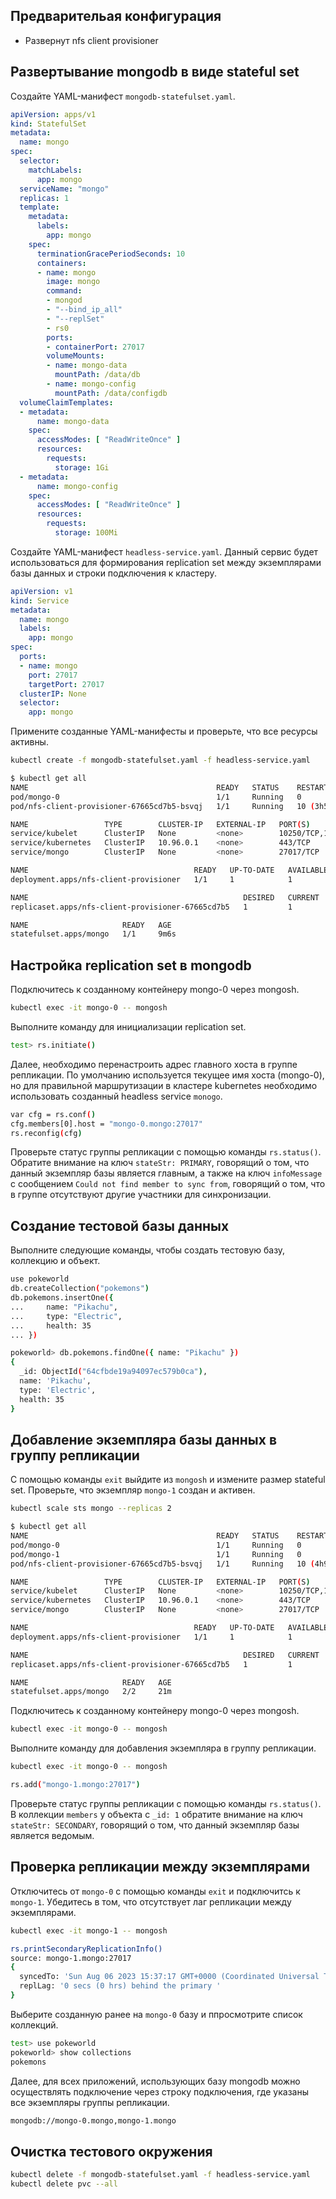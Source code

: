 ## Предварительая конфигурация

* Развернут nfs client provisioner

## Развертывание mongodb в виде stateful set

Создайте YAML-манифест ```mongodb-statefulset.yaml```. 

```yaml
apiVersion: apps/v1
kind: StatefulSet
metadata:
  name: mongo
spec:
  selector:
    matchLabels:
      app: mongo
  serviceName: "mongo"
  replicas: 1
  template:
    metadata:
      labels:
        app: mongo
    spec:
      terminationGracePeriodSeconds: 10
      containers:
      - name: mongo
        image: mongo
        command:
        - mongod
        - "--bind_ip_all"
        - "--replSet"
        - rs0
        ports:
        - containerPort: 27017
        volumeMounts:
        - name: mongo-data
          mountPath: /data/db
        - name: mongo-config
          mountPath: /data/configdb
  volumeClaimTemplates:
  - metadata:
      name: mongo-data
    spec:
      accessModes: [ "ReadWriteOnce" ]
      resources:
        requests:
          storage: 1Gi
  - metadata:
      name: mongo-config
    spec:
      accessModes: [ "ReadWriteOnce" ]
      resources:
        requests:
          storage: 100Mi
```

Создайте YAML-манифест ```headless-service.yaml```. Данный сервис будет использоваться для формирования replication set между экземплярами базы данных и строки подключения к кластеру.

```yaml
apiVersion: v1
kind: Service
metadata:
  name: mongo
  labels:
    app: mongo
spec:
  ports:
  - name: mongo
    port: 27017
    targetPort: 27017
  clusterIP: None
  selector:
    app: mongo
```

Примените созданные YAML-манифесты и проверьте, что все ресурсы активны.

```bash
kubectl create -f mongodb-statefulset.yaml -f headless-service.yaml

$ kubectl get all
NAME                                          READY   STATUS    RESTARTS         AGE
pod/mongo-0                                   1/1     Running   0                9m6s
pod/nfs-client-provisioner-67665cd7b5-bsvqj   1/1     Running   10 (3h57m ago)   3d23h

NAME                 TYPE        CLUSTER-IP   EXTERNAL-IP   PORT(S)                        AGE
service/kubelet      ClusterIP   None         <none>        10250/TCP,10255/TCP,4194/TCP   3d2h
service/kubernetes   ClusterIP   10.96.0.1    <none>        443/TCP                        7d3h
service/mongo        ClusterIP   None         <none>        27017/TCP                      83m

NAME                                     READY   UP-TO-DATE   AVAILABLE   AGE
deployment.apps/nfs-client-provisioner   1/1     1            1           3d23h

NAME                                                DESIRED   CURRENT   READY   AGE
replicaset.apps/nfs-client-provisioner-67665cd7b5   1         1         1       3d23h

NAME                     READY   AGE
statefulset.apps/mongo   1/1     9m6s
```

## Настройка replication set в mongodb

Подключитесь к созданному контейнеру mongo-0 через mongosh.

```bash
kubectl exec -it mongo-0 -- mongosh
```

Выполните команду для инициализации replication set.

```bash
test> rs.initiate()
```

Далее, необходимо перенастроить адрес главного хоста в группе репликации. По умолчанию используется текущее имя хоста (mongo-0), но для правильной маршрутизации в кластере kubernetes необходимо использовать созданный headless service ```monogo```.

```bash
var cfg = rs.conf()
cfg.members[0].host = "mongo-0.mongo:27017"
rs.reconfig(cfg)
```

Проверьте статус группы репликации с помощью команды ```rs.status()```. Обратите внимание на ключ ```stateStr: PRIMARY```, говорящий о том, что данный экземпляр базы является главным, а также на ключ ```infoMessage``` с сообщением ```Could not find member to sync from```, говорящий о том, что в группе отсутствуют другие участники для синхронизации.

## Создание тестовой базы данных

Выполните следующие команды, чтобы создать тестовую базу, коллекцию и объект.

```bash
use pokeworld
db.createCollection("pokemons")
db.pokemons.insertOne({
...     name: "Pikachu",
...     type: "Electric",
...     health: 35
... })

pokeworld> db.pokemons.findOne({ name: "Pikachu" })
{
  _id: ObjectId("64cfbde19a94097ec579b0ca"),
  name: 'Pikachu',
  type: 'Electric',
  health: 35
}
```

## Добавление экземпляра базы данных в группу репликации

С помощью команды ```exit``` выйдите из ```mongosh``` и измените размер stateful set. Проверьте, что экземпляр ```mongo-1``` создан и активен.

```bash
kubectl scale sts mongo --replicas 2

$ kubectl get all
NAME                                          READY   STATUS    RESTARTS        AGE
pod/mongo-0                                   1/1     Running   0               21m
pod/mongo-1                                   1/1     Running   0               18m
pod/nfs-client-provisioner-67665cd7b5-bsvqj   1/1     Running   10 (4h9m ago)   4d

NAME                 TYPE        CLUSTER-IP   EXTERNAL-IP   PORT(S)                        AGE
service/kubelet      ClusterIP   None         <none>        10250/TCP,10255/TCP,4194/TCP   3d3h
service/kubernetes   ClusterIP   10.96.0.1    <none>        443/TCP                        7d3h
service/mongo        ClusterIP   None         <none>        27017/TCP                      96m

NAME                                     READY   UP-TO-DATE   AVAILABLE   AGE
deployment.apps/nfs-client-provisioner   1/1     1            1           4d

NAME                                                DESIRED   CURRENT   READY   AGE
replicaset.apps/nfs-client-provisioner-67665cd7b5   1         1         1       4d

NAME                     READY   AGE
statefulset.apps/mongo   2/2     21m
```

Подключитесь к созданному контейнеру mongo-0 через mongosh.

```bash
kubectl exec -it mongo-0 -- mongosh
```

Выполните команду для добавления экземпляра в группу репликации.

```bash
kubectl exec -it mongo-0 -- mongosh

rs.add("mongo-1.mongo:27017")
```

Проверьте статус группы репликации с помощью команды ```rs.status()```. В коллекции ```members``` у объекта с ```_id: 1``` обратите внимание на ключ ```stateStr: SECONDARY```, говорящий о том, что данный экземпляр базы является ведомым. 

## Проверка репликации между экземплярами

Отключитесь от ```mongo-0``` с помощью команды ```exit``` и подключитсь к ```mongo-1```. Убедитесь в том, что отсутствует лаг репликации между экземплярами.

```bash
kubectl exec -it mongo-1 -- mongosh

rs.printSecondaryReplicationInfo()
source: mongo-1.mongo:27017
{
  syncedTo: 'Sun Aug 06 2023 15:37:17 GMT+0000 (Coordinated Universal Time)',
  replLag: '0 secs (0 hrs) behind the primary '
}
```

Выберите созданную ранее на ```mongo-0``` базу и ппросмотрите список коллекций.

```bash
test> use pokeworld
pokeworld> show collections
pokemons
```

Далее, для всех приложений, использующих базу mongodb можно осуществлять подключение через строку подключения, где указаны все экземпляры группы репликации.

```bash
mongodb://mongo-0.mongo,mongo-1.mongo
```

## Очистка тестового окружения

```bash
kubectl delete -f mongodb-statefulset.yaml -f headless-service.yaml
kubectl delete pvc --all
```
